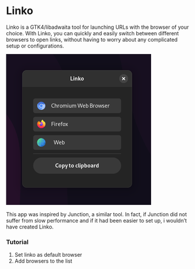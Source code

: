# Linko

Linko is a GTK4/libadwaita tool for launching URLs with the browser of your choice. With Linko, you can quickly and easily switch between different browsers to open links, without having to worry about any complicated setup or configurations.

![linko-scrot.png](linko-scrot.png)

This app was inspired by Junction, a similar tool. In fact, if Junction did not suffer from slow performance and if it had been easier to set up, i wouldn’t have created Linko.

### Tutorial

1. Set linko as default browser
2. Add browsers to the list
